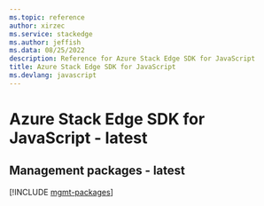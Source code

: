 ```yaml
---
ms.topic: reference
author: xirzec
ms.service: stackedge
ms.author: jeffish
ms.data: 08/25/2022
description: Reference for Azure Stack Edge SDK for JavaScript
title: Azure Stack Edge SDK for JavaScript
ms.devlang: javascript
---
```

# Azure Stack Edge SDK for JavaScript - latest

## Management packages - latest
[!INCLUDE [mgmt-packages](stack-edge-mgmt-index.md)]